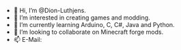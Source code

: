 - 👋 Hi, I’m @Dion-Luthjens.
- 👀 I’m interested in creating games and modding.
- 🌱 I’m currently learning Arduino, C, C#, Java and Python.
- 💞️ I’m looking to collaborate on Minecraft forge mods.
- 📫 E-Mail:
